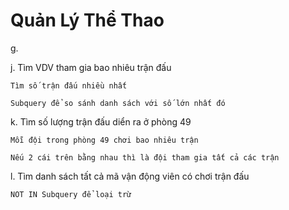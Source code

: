 # Quản Lý Thể Thao

g. 

j. Tìm VDV tham gia bao nhiêu trận đấu

    Tìm số trận đấu nhiều nhất

    Subquery để so sánh danh sách với số lớn nhất đó

k. Tìm số lượng trận đấu diển ra ở phòng 49

    Mỗi đội trong phòng 49 chơi bao nhiêu trận

    Nếu 2 cái trên bằng nhau thì là đội tham gia tất cả các trận

l. Tìm danh sách tất cả mã vận động viên có chơi trận đấu

    NOT IN Subquery để loại trừ